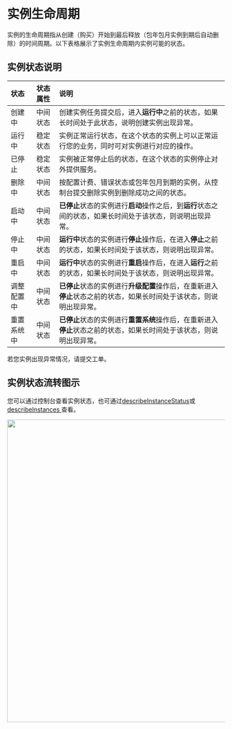 # 实例生命周期

实例的生命周期指从创建（购买）开始到最后释放（包年包月实例到期后自动删除）的时间周期。以下表格展示了实例生命周期内实例可能的状态。
## 实例状态说明
状态|状态属性|说明
:---|:---|:---|                
创建中|中间状态|创建实例任务提交后，进入**运行中**之前的状态，如果长时间处于此状态，说明创建实例出现异常。                
运行中|稳定状态|实例正常运行状态，在这个状态的实例上可以正常运行您的业务，同时可对实例进行对应的操作。                
已停止|稳定状态|实例被正常停止后的状态，在这个状态的实例停止对外提供服务。                
删除中|中间状态|按配置计费、错误状态或包年包月到期的实例，从控制台提交删除实例到删除成功之间的状态。                
启动中|中间状态|**已停止**状态的实例进行**启动**操作之后，到**运行**状态之间的状态，如果长时间处于该状态，则说明出现异常。                
停止中|中间状态|**运行中**状态的实例进行**停止**操作后，在进入**停止**之前的状态，如果长时间处于该状态，则说明出现异常。                
重启中|中间状态|**运行中**状态的实例进行**重启**操作后，在进入**运行**之前的状态，如果长时间处于该状态，则说明出现异常。                
调整配置中|中间状态|**已停止**状态的实例进行**升级配置**操作后，在重新进入**停止**状态之前的状态，如果长时间处于该状态，则说明出现异常。                
|重置系统中|中间状态|**已停止**状态的实例进行**重置系统**操作后，在重新进入**停止**状态之前的状态，如果长时间处于该状态，则说明出现异常。                

若您实例出现异常情况，请提交工单。
## 实例状态流转图示
您可以通过控制台查看实例状态，也可通过[describeInstanceStatus](https://docs.jdcloud.com/cn/virtual-machines/api/describeinstancestatus?content=API)或[describeInstances
](https://docs.jdcloud.com/cn/virtual-machines/api/describeinstances?content=API)查看。
<div align="center">
<img src="https://img1.jcloudcs.com/cn/image/vm/lifecycle.png" width="700">
</div>
